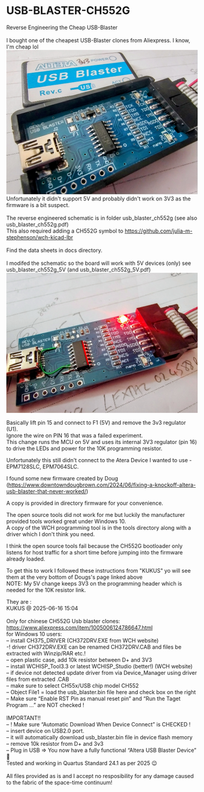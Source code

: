 # USB-BLASTER-CH552G
Reverse Engineering the Cheap USB-Blaster<br/>
<br/>
I bought one of the cheapest USB-Blaster clones from Aliexpress. I know, I'm cheap lol<br/>
![CheapPix](/images/CHEAPO.jpg)
Unfortunately it didn't support 5V and probably didn't work on 3V3 as the firmware is a bit suspect.<br/>
<br/>
The reverse engineered schematic is in folder usb_blaster_ch552g (see also usb_blaster_ch552g.pdf)<br/>
This also required adding a CH552G symbol to https://github.com/julia-m-stephenson/wch-kicad-lbr<br/>
<br/>
Find the data sheets in docs directory.<br/>
<br/>
I modifed the schematic so the board will work with 5V devices (only) see usb_blaster_ch552g_5V (and usb_blaster_ch552g_5V.pdf)
![CheapPix](/images/CHEAPO_5V.jpg)<br/>


Basically lift pin 15 and connect to F1 (5V) and remove the 3v3 regulator (U1). <br/>
Ignore the wire on PIN 16 that was a failed experiment. <br/>
This change runs the MCU on 5V and uses its internal 3V3 regulator (pin 16) to drive the LEDs and power for the 10K programming resistor.<br/>

Unfortunately this still didn't connect to the Atera Device I wanted to use - EPM7128SLC, EPM7064SLC.<br/>

I found some new firmware created by Doug (https://www.downtowndougbrown.com/2024/06/fixing-a-knockoff-altera-usb-blaster-that-never-worked/)<br/>

A copy is provided in directory firmware for your convenience.<br/>

The open source tools did not work for me but luckily the manufacturer provided tools worked great under Windows 10.<br/>
A copy of the WCH programming tool is in the tools directory along with a driver which I don't think you need.<br/>

I think the open source tools fail because the CH552G bootloader only listens for host traffic for a short time before jumping into the firmware already loaded.<br/>

To get this to work I followed these instructions from "KUKUS" yo will see them at the very bottom of Dougs's page linked above<br/>
NOTE: My 5V change keeps 3V3 on the programming header which is needed for the 10K resistor link.<br/>

They are :<br/>
KUKUS @ 2025-06-16 15:04<br/>
<br/>
Only for chinese CH552G Usb blaster clones:<br/>
https://www.aliexpress.com/item/1005006124786647.html<br/>
for Windows 10 users:<br/>
– install CH375_DRIVER (CH372DRV.EXE from WCH website)<br/>
-! driver CH372DRV.EXE can be renamed CH372DRV.CAB and files be extracted with Winzip/RAR etc.!<br/>
– open plastic case, add 10k resistor between D+ and 3V3<br/>
– install WCHISP_Tool3.3 or latest WCHISP_Studio (better!) (WCH website)<br/>
– if device not detected update driver from via Device_Manager using driver files from extracted .CAB<br/>
– make sure to select CH55x/USB chip model CH552<br/>
– Object File1 = load the usb_blaster.bin file here and check box on the right<br/>
– Make sure “Enable RST Pin as manual reset pin” and “Run the Taget Program …” are NOT checked !<br/>
<br/>
IMPORTANT!!<br/>
– ! Make sure “Automatic Download When Device Connect” is CHECKED !<br/>
– insert device on USB2.0 port.<br/>
– it will automatically download usb_blaster.bin file in device flash memory<br/>
– remove 10k resistor from D+ and 3v3<br/>
– Plug in USB => You now have a fully functional “Altera USB Blaster Device” 🙂<br/>
Tested and working in Quartus Standard 24.1 as per 2025 😉<br/>
<br/>
All files provided as is and I accept no resposibility for any damage caused to the fabric of the space-time continuum!<br/>
<br/>
